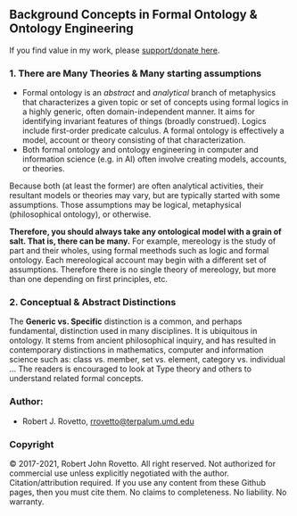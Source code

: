 ## Background Concepts in Formal Ontology & Ontology Engineering
If you find value in my work, please [support/donate here](https://gogetfunding.com/knowledge-organization-services-ontology-terminology-metadata-concept-analysis/).
 
### 1. There are Many Theories & Many starting assumptions

- Formal ontology is an _abstract_ and _analytical_ branch of metaphysics that characterizes a given topic or set of concepts using formal logics in a highly generic, often domain-independent manner. It aims for identifying invariant features of things (broadly construed). Logics include first-order predicate calculus. A formal ontology is effectively a model, account or theory consisting of that characterization. 
- Both formal ontology and ontology engineering in computer and information science (e.g. in AI) often involve creating models, accounts, or theories. 

Because both (at least the former) are often analytical activities, their resultant models or theories may vary, but are typically started with some assumptions.
Those assumptions may be logical, metaphysical (philosophical ontology), or otherwise. 

**Therefore, you should always take any ontological model with a grain of salt. That is, there can be many.**
For example, mereology is the study of part and their wholes, using formal meethods such as logic and formal ontology. 
Each mereological account may begin with a different set of assumptions. Therefore there is no single theory of mereology, but more than one depending on first principles, etc. 

### 2. Conceptual & Abstract Distinctions

The **Generic vs. Specific** distinction is a common, and perhaps fundamental, distinction used in many disciplines. It is ubiquitous in ontology. It stems from ancient philosophical inquiry, and has resulted in contemporary distinctions in mathematics, computer and information science such as:
class vs. member, 
set vs. element, 
category vs. individual
...
The readers is encouraged to look at Type theory and others to understand related formal concepts.

### Author: 
- Robert J. Rovetto, rrovetto@terpalum.umd.edu 

### Copyright
© 2017-2021, Robert John Rovetto. All right reserved.
Not authorized for commercial use unless explicitly negotiated with the author. Citation/attribution required. If you use any content from these Github pages, then you must cite them. 
No claims to completeness. No liability. No warranty.
